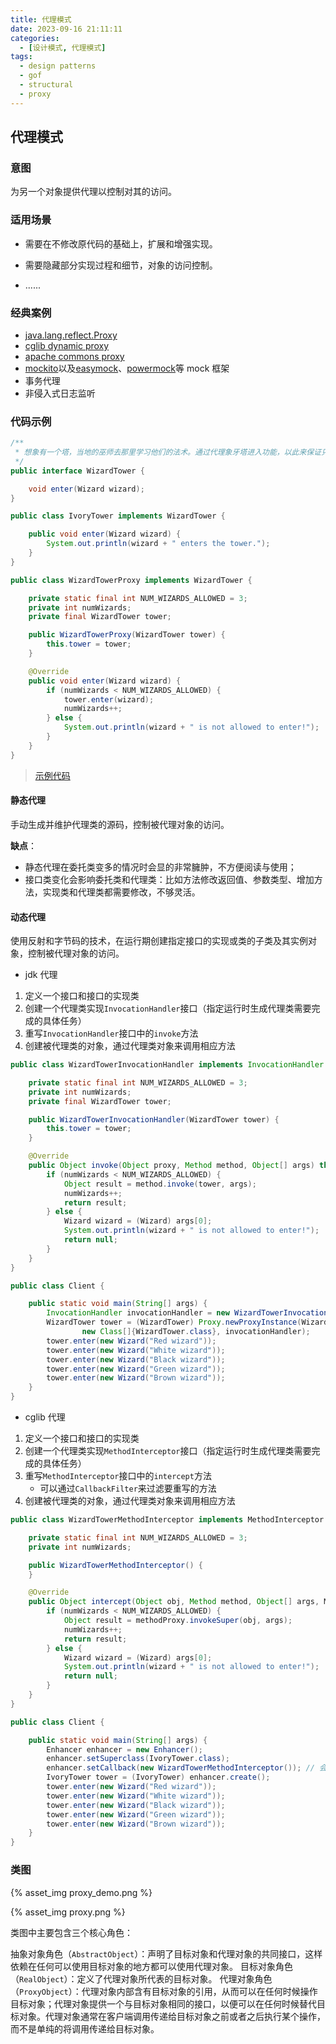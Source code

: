 ```yaml
---
title: 代理模式
date: 2023-09-16 21:11:11
categories:
  - [设计模式, 代理模式]
tags:
  - design patterns
  - gof
  - structural
  - proxy
---
```


## 代理模式

### 意图

为另一个对象提供代理以控制对其的访问。

### 适用场景

- 需要在不修改原代码的基础上，扩展和增强实现。
- 需要隐藏部分实现过程和细节，对象的访问控制。

- ......

<!-- more -->

### 经典案例

- [java.lang.reflect.Proxy](https://docs.oracle.com/javase/8/docs/api/java/lang/reflect/Proxy.html)
- [cglib dynamic proxy](https://cglib.sourceforge.net/apidocs/net/sf/cglib/proxy/Enhancer.html)
- [apache commons proxy](https://commons.apache.org/proper/commons-proxy/)
- [mockito](https://javadoc.io/doc/org.mockito/mockito-core/latest/org/mockito/Mockito.html)以及[easymock](https://easymock.org/user-guide.html)、[powermock](https://powermock.github.io/)等 mock 框架
- 事务代理
- 非侵入式日志监听

### 代码示例

```java
/**
 * 想象有一个塔，当地的巫师去那里学习他们的法术。通过代理象牙塔进入功能，以此来保证只有前3个巫师才能进入。
 */
public interface WizardTower {

    void enter(Wizard wizard);
}

public class IvoryTower implements WizardTower {

    public void enter(Wizard wizard) {
        System.out.println(wizard + " enters the tower.");
    }
}

public class WizardTowerProxy implements WizardTower {

    private static final int NUM_WIZARDS_ALLOWED = 3;
    private int numWizards;
    private final WizardTower tower;

    public WizardTowerProxy(WizardTower tower) {
        this.tower = tower;
    }

    @Override
    public void enter(Wizard wizard) {
        if (numWizards < NUM_WIZARDS_ALLOWED) {
            tower.enter(wizard);
            numWizards++;
        } else {
            System.out.println(wizard + " is not allowed to enter!");
        }
    }
}
```

> [示例代码]()

#### 静态代理

手动生成并维护代理类的源码，控制被代理对象的访问。

**缺点**：

- 静态代理在委托类变多的情况时会显的非常臃肿，不方便阅读与使用；
- 接口类变化会影响委托类和代理类：比如方法修改返回值、参数类型、增加方法，实现类和代理类都需要修改，不够灵活。

#### 动态代理

使用反射和字节码的技术，在运行期创建指定接口的实现或类的子类及其实例对象，控制被代理对象的访问。

- jdk 代理

1. 定义一个接口和接口的实现类
2. 创建一个代理类实现`InvocationHandler`接口（指定运行时生成代理类需要完成的具体任务）
3. 重写`InvocationHandler`接口中的`invoke`方法
4. 创建被代理类的对象，通过代理类对象来调用相应方法

```java
public class WizardTowerInvocationHandler implements InvocationHandler {

    private static final int NUM_WIZARDS_ALLOWED = 3;
    private int numWizards;
    private final WizardTower tower;

    public WizardTowerInvocationHandler(WizardTower tower) {
        this.tower = tower;
    }

    @Override
    public Object invoke(Object proxy, Method method, Object[] args) throws Throwable {
        if (numWizards < NUM_WIZARDS_ALLOWED) {
            Object result = method.invoke(tower, args);
            numWizards++;
            return result;
        } else {
            Wizard wizard = (Wizard) args[0];
            System.out.println(wizard + " is not allowed to enter!");
            return null;
        }
    }
}

public class Client {

    public static void main(String[] args) {
        InvocationHandler invocationHandler = new WizardTowerInvocationHandler(new IvoryTower());
        WizardTower tower = (WizardTower) Proxy.newProxyInstance(WizardTower.class.getClassLoader(),
                new Class[]{WizardTower.class}, invocationHandler);
        tower.enter(new Wizard("Red wizard"));
        tower.enter(new Wizard("White wizard"));
        tower.enter(new Wizard("Black wizard"));
        tower.enter(new Wizard("Green wizard"));
        tower.enter(new Wizard("Brown wizard"));
    }
}
```

- cglib 代理

1. 定义一个接口和接口的实现类
2. 创建一个代理类实现`MethodInterceptor`接口（指定运行时生成代理类需要完成的具体任务）
3. 重写`MethodInterceptor`接口中的`intercept`方法
   - 可以通过`CallbackFilter`来过滤要重写的方法
4. 创建被代理类的对象，通过代理类对象来调用相应方法

```java
public class WizardTowerMethodInterceptor implements MethodInterceptor {

    private static final int NUM_WIZARDS_ALLOWED = 3;
    private int numWizards;

    public WizardTowerMethodInterceptor() {
    }

    @Override
    public Object intercept(Object obj, Method method, Object[] args, MethodProxy methodProxy) throws Throwable {
        if (numWizards < NUM_WIZARDS_ALLOWED) {
            Object result = methodProxy.invokeSuper(obj, args);
            numWizards++;
            return result;
        } else {
            Wizard wizard = (Wizard) args[0];
            System.out.println(wizard + " is not allowed to enter!");
            return null;
        }
    }
}

public class Client {

    public static void main(String[] args) {
        Enhancer enhancer = new Enhancer();
        enhancer.setSuperclass(IvoryTower.class);
        enhancer.setCallback(new WizardTowerMethodInterceptor()); // 会拦截IvoryTower中的所有方法
        IvoryTower tower = (IvoryTower) enhancer.create();
        tower.enter(new Wizard("Red wizard"));
        tower.enter(new Wizard("White wizard"));
        tower.enter(new Wizard("Black wizard"));
        tower.enter(new Wizard("Green wizard"));
        tower.enter(new Wizard("Brown wizard"));
    }
}
```

### 类图

{% asset_img proxy_demo.png %}

{% asset_img proxy.png %}

类图中主要包含三个核心角色：

抽象对象角色（`AbstractObject`）：声明了目标对象和代理对象的共同接口，这样依赖在任何可以使用目标对象的地方都可以使用代理对象。
目标对象角色（`RealObject`）：定义了代理对象所代表的目标对象。
代理对象角色（`ProxyObject`）：代理对象内部含有目标对象的引用，从而可以在任何时候操作目标对象；代理对象提供一个与目标对象相同的接口，以便可以在任何时候替代目标对象。代理对象通常在客户端调用传递给目标对象之前或者之后执行某个操作，而不是单纯的将调用传递给目标对象。
